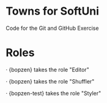 # Towns for SoftUni
Code for the Git and GitHub Exercise

# Roles

· {bopzen} takes the role "Editor"

· {bopzen} takes the role "Shuffler"

· {bopzen-test} takes the role "Styler"
